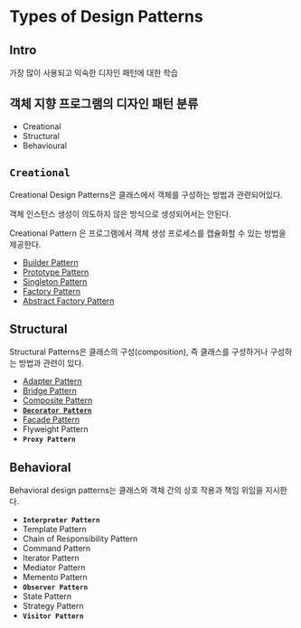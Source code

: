 # Types of Design Patterns

## Intro

가장 많이 사용되고 익숙한 디자인 패턴에 대한 학습

## 객체 지향 프로그램의 디자인 패턴 분류

* Creational
* Structural
* Behavioural

## **`Creational`**

Creational Design Patterns은 클래스에서 객체를 구성하는 방법과 관련되어있다.

객체 인스턴스 생성이 의도하지 않은 방식으로 생성되어서는 안된다.

Creational Pattern 은 프로그램에서 객체 생성 프로세스를 캡슐화할 수 있는 방법을 제공한다.

* [Builder Pattern](_builder.md)
* [Prototype Pattern](_prototype.md)
* [Singleton Pattern](_singleton.md)
* [Factory Pattern](_factory.md)
* [Abstract Factory Pattern](_abstract_factory.md)

## Structural

Structural Patterns은 클래스의 구성\(composition\), 즉 클래스를 구성하거나 구성하는 방법과 관련이 있다.

* [Adapter Pattern](_adapter.md)
* [Bridge Pattern](_bridge.md)
* [Composite Pattern](https://github.com/SeokRae/TIL/tree/a4b39a9f4d4d80d2e9422187995f991dd679db49/design/_composite.md)
* [**`Decorator Pattern`**](https://github.com/SeokRae/TIL/tree/a4b39a9f4d4d80d2e9422187995f991dd679db49/design/_decorator.md)
* [Facade Pattern](https://github.com/SeokRae/TIL/tree/a4b39a9f4d4d80d2e9422187995f991dd679db49/design/_facade.md)
* Flyweight Pattern
* **`Proxy Pattern`**

## Behavioral

Behavioral design patterns는 클래스와 객체 간의 상호 작용과 책임 위임을 지시한다.

* **`Interpreter Pattern`**
* Template Pattern
* Chain of Responsibility Pattern
* Command Pattern
* Iterator Pattern
* Mediator Pattern
* Memento Pattern
* **`Observer Pattern`**
* State Pattern
* Strategy Pattern
* **`Visitor Pattern`**

